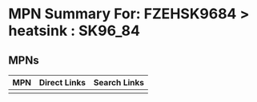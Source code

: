 



# MPN Summary For: FZEHSK9684 > heatsink : SK96_84

## MPNs
  

|MPN|Direct Links|Search Links|
| :--- | :--- | :--- |
||||

